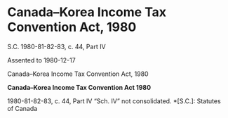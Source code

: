 # Canada–Korea Income Tax Convention Act, 1980

S.C. 1980-81-82-83, c. 44, Part IV

Assented to 1980-12-17

Canada–Korea Income Tax Convention Act, 1980

**Canada–Korea Income Tax Convention Act 1980** 

1980-81-82-83, c. 44, Part IV “Sch. IV” not consolidated.
  *[S.C.]: Statutes of Canada
